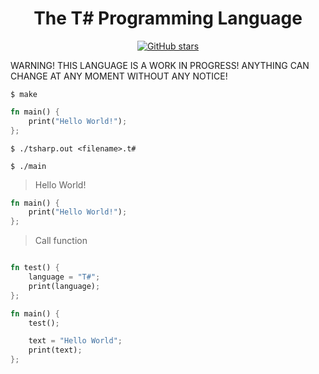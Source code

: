 <div align="center">
    <h1> The T# Programming Language</h1>
    <a href="https://github.com/ibukiyoshidaa/Tsharp/stargazers"><img alt="GitHub stars" src="https://img.shields.io/github/stars/ibukiyoshidaa/Tsharp?color=blue"></a>
</div>

WARNING! THIS LANGUAGE IS A WORK IN PROGRESS! ANYTHING CAN CHANGE AT ANY MOMENT WITHOUT ANY NOTICE!

```
$ make
```

```rs
fn main() {
    print("Hello World!");
};
```

```
$ ./tsharp.out <filename>.t#
```

```
$ ./main
```

> Hello World!
```rs
fn main() {
    print("Hello World!");
};
```

> Call function
```rs

fn test() {
    language = "T#";
    print(language);
};

fn main() {
    test();

    text = "Hello World";
    print(text);
};
```
